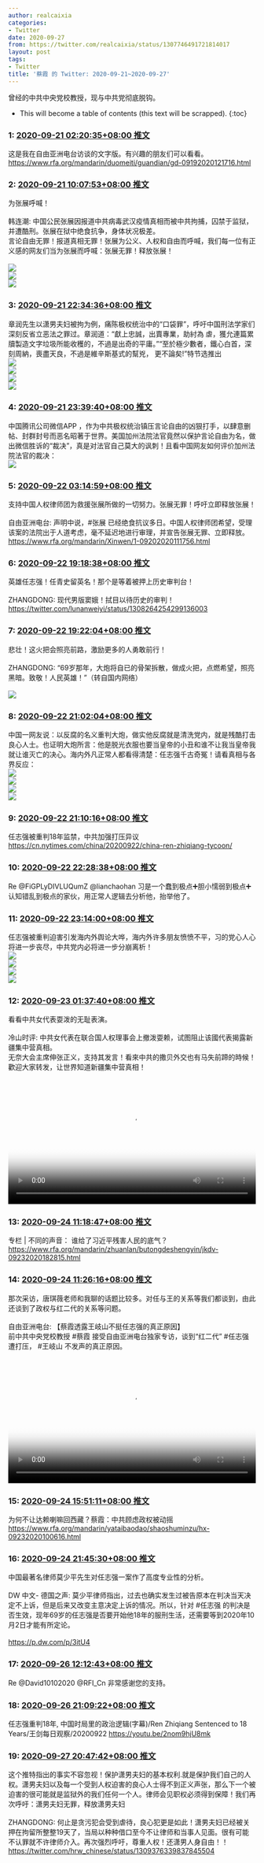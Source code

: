 ```yaml
---
author: realcaixia
categories:
- Twitter
date: 2020-09-27
from: https://twitter.com/realcaixia/status/1307746491721814017
layout: post
tags:
- Twitter
title: '蔡霞 的 Twitter: 2020-09-21~2020-09-27'
---
```


曾经的中共中央党校教授，现与中共党彻底脱钩。 

* This will become a table of contents (this text will be scrapped).
{:toc}

### 1: [2020-09-21 02:20:35+08:00 推文](https://twitter.com/realcaixia/status/1307746491721814017)

这是我在自由亚洲电台访谈的文字版。有兴趣的朋友们可以看看。 <a href="https://www.rfa.org/mandarin/duomeiti/guandian/gd-09192020121716.html" target="_blank" rel="noopener noreferrer">https://www.rfa.org/mandarin/duomeiti/guandian/gd-09192020121716.html</a>

### 2: [2020-09-21 10:07:53+08:00 推文](https://twitter.com/realcaixia/status/1307864094557507585)

为张展呼喊！ <br><br>韩连潮: 中国公民张展因报道中共病毒武汉疫情真相而被中共拘捕，囚禁于监狱，并遭酷刑。张展在狱中绝食抗争，身体状况极差。<br>言论自由无罪！报道真相无罪！张展为公义、人权和自由而呼喊，我们每一位有正义感的网友们当为张展而呼喊：张展无罪！释放张展！ <br><br><img src="https://pbs.twimg.com/media/EiZj2wfXYAYO3HJ?format=jpg&name=orig" referrerpolicy="no-referrer"><br><img src="https://pbs.twimg.com/media/EiZj2whWoAEg5pL?format=jpg&name=orig" referrerpolicy="no-referrer"><br><img src="https://pbs.twimg.com/media/EiZj2whWsAAwCaq?format=jpg&name=orig" referrerpolicy="no-referrer">

### 3: [2020-09-21 22:34:36+08:00 推文](https://twitter.com/realcaixia/status/1308052009048780800)

章润先生以潇男夫妇被拘为例，痛陈极权统治中的“口袋罪”，呼吁中国刑法学家们深刻反省立恶法之罪过。章润道：“獻上忠誠，出賣專業，助紂為 虐，獲允連篇累牘製造文字垃圾所能收穫的，不過是出奇的平庸。”“至於極少數者，鐵心白首，深刻周納，喪盡天良，不過是維辛斯基式的幫兇， 更不論矣!”特节选推出 <br><img src="https://pbs.twimg.com/media/EiciNODXgAEg6Ut?format=jpg&name=orig" referrerpolicy="no-referrer"><br><img src="https://pbs.twimg.com/media/EiciNOEXcAAvdX6?format=jpg&name=orig" referrerpolicy="no-referrer"><br><img src="https://pbs.twimg.com/media/EiciNOCXYAEMIjZ?format=jpg&name=orig" referrerpolicy="no-referrer"><br><img src="https://pbs.twimg.com/media/EiciNODXgAA23cR?format=jpg&name=orig" referrerpolicy="no-referrer">

### 4: [2020-09-21 23:39:40+08:00 推文](https://twitter.com/realcaixia/status/1308068385109028865)

中国腾讯公司微信APP ，作为中共极权统治镇压言论自由的凶狠打手，以肆意删帖、封群封号而恶名昭著于世界。美国加州法院法官竟然以保护言论自由为名，做出微信胜诉的“裁决”，真是对法官自己莫大的讽刺！且看中国网友如何评价加州法院法官的裁决： <br><img src="https://pbs.twimg.com/media/EicxQcaXkAE6cDM?format=jpg&name=orig" referrerpolicy="no-referrer">

### 5: [2020-09-22 03:14:59+08:00 推文](https://twitter.com/realcaixia/status/1308122573666947073)

支持中国人权律师团为救援张展所做的一切努力。张展无罪！呼吁立即释放张展！ <br><br>自由亚洲电台: 声明中说，#张展 已经绝食抗议多日。中国人权律师团希望，受理该案的法院出于人道考虑，毫不延迟地进行审理，并宣告张展无罪、立即释放。<br><a href="https://www.rfa.org/mandarin/Xinwen/1-09202020111756.html" target="_blank" rel="noopener noreferrer">https://www.rfa.org/mandarin/Xinwen/1-09202020111756.html</a>

### 6: [2020-09-22 19:18:38+08:00 推文](https://twitter.com/realcaixia/status/1308365082250874880)

英雄任志强！任青史留英名！那个是等着被押上历史审判台！ <br><br>ZHANGDONG: 现代男版窦娥！拭目以待历史的审判！ <br><a href="https://twitter.com/lunanweiyi/status/1308264254299136003" target="_blank" rel="noopener noreferrer">https://twitter.com/lunanweiyi/status/1308264254299136003</a>

### 7: [2020-09-22 19:22:04+08:00 推文](https://twitter.com/realcaixia/status/1308365946327887872)

悲壮！这火把会照亮前路，激励更多的人勇敢前行！ <br><br>ZHANGDONG: “69岁那年，大炮将自已的骨架拆散，做成火把，点燃希望，照亮黑暗。致敬！人民英雄！”（转自国内网络） <br><br><img src="https://pbs.twimg.com/media/EigZBroXsAA6cDU?format=jpg&name=orig" referrerpolicy="no-referrer">

### 8: [2020-09-22 21:02:04+08:00 推文](https://twitter.com/realcaixia/status/1308391111707234310)

中国一网友说：以反腐的名义重判大炮，做实他反腐就是清洗党内，就是残酷打击良心人士。也证明大炮所言：他是脱光衣服也要当皇帝的小丑和谁不让我当皇帝我就让谁灭亡的决心。海内外凡正常人都看得清楚：任志强千古奇冤！请看真相与各界反应： <br><img src="https://pbs.twimg.com/media/EihWwQFWAAISPPm?format=jpg&name=orig" referrerpolicy="no-referrer"><br><img src="https://pbs.twimg.com/media/EihWwQIXYAAMGTU?format=jpg&name=orig" referrerpolicy="no-referrer"><br><img src="https://pbs.twimg.com/media/EihWwQHWAAAAYY7?format=jpg&name=orig" referrerpolicy="no-referrer"><br><img src="https://pbs.twimg.com/media/EihWwQIXsAEtWrD?format=jpg&name=orig" referrerpolicy="no-referrer">

### 9: [2020-09-22 21:10:16+08:00 推文](https://twitter.com/realcaixia/status/1308393175426437120)

任志强被重判18年监禁，中共加强打压异议 <a href="https://cn.nytimes.com/china/20200922/china-ren-zhiqiang-tycoon/" target="_blank" rel="noopener noreferrer">https://cn.nytimes.com/china/20200922/china-ren-zhiqiang-tycoon/</a>

### 10: [2020-09-22 22:28:38+08:00 推文](https://twitter.com/realcaixia/status/1308412899183013894)

Re @FiGPLyDIVLUQumZ @lianchaohan 习是一个蠢到极点➕胆小懦弱到极点➕认知错乱到极点的家伙，用正常人逻辑去分析他，抬举他了。

### 11: [2020-09-22 23:14:00+08:00 推文](https://twitter.com/realcaixia/status/1308424313649934339)

任志强被重判迫害引发海内外舆论大哗，海内外许多朋友愤愤不平，习的党心人心将进一步丧尽，中共党内必将进一步分崩离析！ <br><img src="https://pbs.twimg.com/media/Eih0-FwXsAADqLk?format=jpg&name=orig" referrerpolicy="no-referrer"><br><img src="https://pbs.twimg.com/media/Eih0-FyXsA0amRK?format=jpg&name=orig" referrerpolicy="no-referrer"><br><img src="https://pbs.twimg.com/media/Eih0-FxXYAYlmJM?format=jpg&name=orig" referrerpolicy="no-referrer"><br><img src="https://pbs.twimg.com/media/Eih0-GBXYAIwRek?format=jpg&name=orig" referrerpolicy="no-referrer">

### 12: [2020-09-23 01:37:40+08:00 推文](https://twitter.com/realcaixia/status/1308460470689509381)

看看中共女代表耍泼的无耻表演。 <br><br>冷山时评: 中共女代表在联合国人权理事会上撤泼耍赖，试图阻止该國代表揭露新疆集中营真相。<br>无奈大会主席伸张正义，支持其发言！看來中共的撒贝外交也有马失前蹄的時候！<br>歡迎大家转发，让世界知道新疆集中营真相！<br><br><video src="https://video.twimg.com/ext_tw_video/1308240296833056768/pu/vid/960x544/8iLnOXv5O4tHfYfo.mp4?tag=10" controls="controls" poster="https://pbs.twimg.com/ext_tw_video_thumb/1308240296833056768/pu/img/1nW1JIhKO-Vwl-ik.jpg" style="width: 100%"></video>

### 13: [2020-09-24 11:18:47+08:00 推文](https://twitter.com/realcaixia/status/1308969099972825088)

专栏 | 不同的声音： 谁给了习近平残害人民的底气？ <a href="https://www.rfa.org/mandarin/zhuanlan/butongdeshengyin/jkdv-09232020182815.html" target="_blank" rel="noopener noreferrer">https://www.rfa.org/mandarin/zhuanlan/butongdeshengyin/jkdv-09232020182815.html</a>

### 14: [2020-09-24 11:26:16+08:00 推文](https://twitter.com/realcaixia/status/1308970982615519235)

那次采访，唐琪薇老师和我聊的话题比较多。对任与王的关系等我们都谈到，由此还谈到了政权与红二代的关系等问题。 <br><br>自由亚洲电台: 【蔡霞透露王岐山不挺任志强的真正原因】<br>前中共中央党校教授 #蔡霞 接受自由亚洲电台独家专访，谈到“红二代” #任志强 遭打压， #王岐山 不发声的真正原因。 <br><br><video src="https://video.twimg.com/ext_tw_video/1308891085553401857/pu/vid/720x720/OBwSsiGaJu9p2rEi.mp4?tag=10" controls="controls" poster="https://pbs.twimg.com/ext_tw_video_thumb/1308891085553401857/pu/img/fQ7lnqt6iWfWyT7R.jpg" style="width: 100%"></video>

### 15: [2020-09-24 15:51:11+08:00 推文](https://twitter.com/realcaixia/status/1309037652663042048)

为何不让达赖喇嘛回西藏？蔡霞：中共顾虑政权被动摇 <a href="https://www.rfa.org/mandarin/yataibaodao/shaoshuminzu/hx-09232020100616.html" target="_blank" rel="noopener noreferrer">https://www.rfa.org/mandarin/yataibaodao/shaoshuminzu/hx-09232020100616.html</a>

### 16: [2020-09-24 21:45:30+08:00 推文](https://twitter.com/realcaixia/status/1309126816339197954)

中国最著名律师莫少平先生对任志强一案作了高度专业性的分析。 <br><br>DW 中文- 德国之声: 莫少平律师指出，过去也确实发生过被告原本在判决当天决定不上诉，但是后来又改变主意决定上诉的情况。所以，针对 #任志强 的判决是否生效，现年69岁的任志强是否要开始他18年的服刑生活，还需要等到2020年10月2日才能有所定论。<br><br><a href="https://p.dw.com/p/3itU4" target="_blank" rel="noopener noreferrer">https://p.dw.com/p/3itU4</a>

### 17: [2020-09-26 12:12:43+08:00 推文](https://twitter.com/realcaixia/status/1309707450304561154)

Re @David10102020 @RFI_Cn 非常感谢您的支持。

### 18: [2020-09-26 21:09:22+08:00 推文](https://twitter.com/realcaixia/status/1309842501130485760)

任志强重判18年, 中国时局里的政治逻辑(字幕)/Ren Zhiqiang Sentenced to 18 Years/王剑每日观察/20200922 <a href="https://youtu.be/2nom9hjU8mk" target="_blank" rel="noopener noreferrer">https://youtu.be/2nom9hjU8mk</a>

### 19: [2020-09-27 20:47:42+08:00 推文](https://twitter.com/realcaixia/status/1310199437289979906)

这个推特指出的事实不容忽视！保护潇男夫妇的基本权利.就是保护我们自己的人权。潇男夫妇以及每一个受到人权迫害的良心人士得不到正义声张，那么下一个被迫害的很可能就是监狱外的我们任何一个人。律师会见职权必须得到保障！我们再次呼吁：潇男夫妇无罪，释放潇男夫妇 <br><br>ZHANGDONG: 何止是贪污犯会受到虐待，良心犯更是如此！潇男夫妇已经被关押在拘留所整整19天了，当局以种种借口至今不让律师和当事人见面。很有可能不认罪就不许律师介入。再次强烈呼吁，尊重人权！还潇男人身自由！！ <br><a href="https://twitter.com/hrw_chinese/status/1309376339837845504" target="_blank" rel="noopener noreferrer">https://twitter.com/hrw_chinese/status/1309376339837845504</a>

